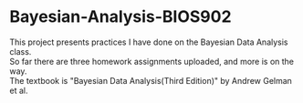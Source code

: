 # Bayesian-Analysis-BIOS902
This project presents practices I have done on the Bayesian Data Analysis class.<br />
So far there are three homework assignments uploaded, and more is on the way.<br />
The textbook is "Bayesian Data Analysis(Third Edition)" by Andrew Gelman et al.<br />
